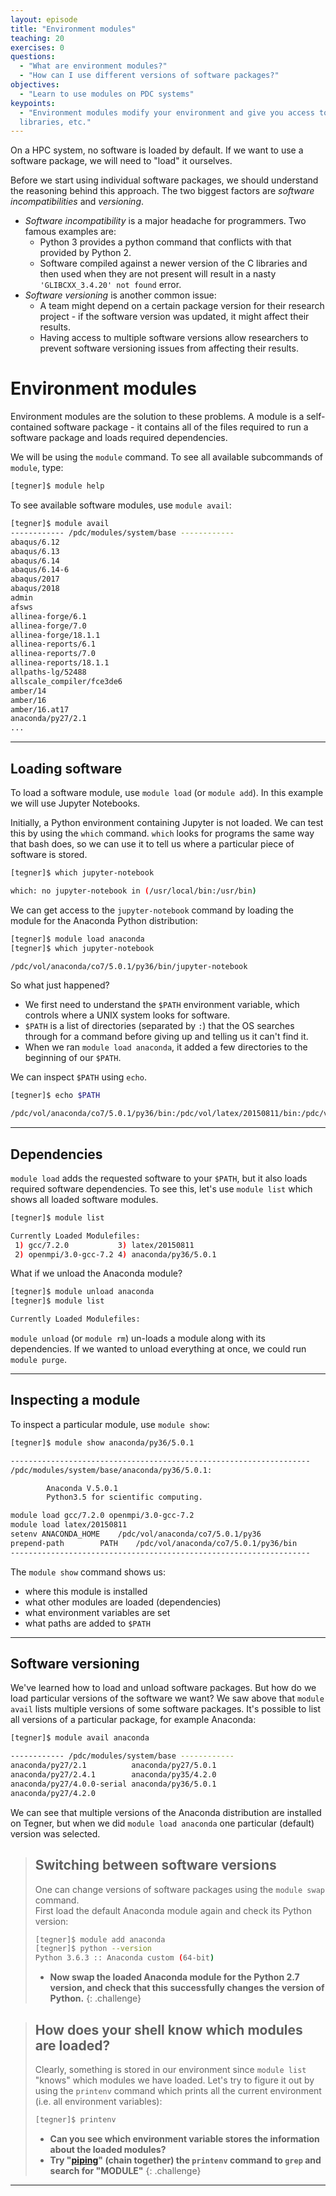 ```yaml
---
layout: episode
title: "Environment modules"
teaching: 20
exercises: 0
questions:
  - "What are environment modules?"
  - "How can I use different versions of software packages?"
objectives:
  - "Learn to use modules on PDC systems"
keypoints:
  - "Environment modules modify your environment and give you access to executables, 
  libraries, etc."
---
```


On a HPC system, no software is loaded by default. If we want to use a software package, 
we will need to "load" it ourselves.

Before we start using individual software packages, we should understand the reasoning 
behind this approach. The two biggest factors are *software incompatibilities* and 
*versioning*.

- *Software incompatibility* is a major headache for programmers. Two famous 
  examples are:
  - Python 3 provides a python command that conflicts with that provided by Python 2. 
  - Software compiled against a newer version of the C libraries and then used when they are not present will result in a nasty `'GLIBCXX_3.4.20' not found` error.
- *Software versioning* is another common issue:
  - A team might depend on a certain package version for their research project - if the software version was updated, it might affect their results. 
  - Having access to multiple software versions allow researchers to prevent software versioning issues from affecting their results.

# Environment modules

Environment modules are the solution to these problems. A module is a self-contained software package - it contains all of the files required to run a software package and loads required dependencies.

We will be using the `module` command. To see all available subcommands 
of `module`, type:
```bash
[tegner]$ module help
```

To see available software modules, use `module avail`:
```bash
[tegner]$ module avail
------------ /pdc/modules/system/base ------------
abaqus/6.12
abaqus/6.13
abaqus/6.14
abaqus/6.14-6
abaqus/2017
abaqus/2018
admin
afsws
allinea-forge/6.1
allinea-forge/7.0
allinea-forge/18.1.1
allinea-reports/6.1
allinea-reports/7.0
allinea-reports/18.1.1
allpaths-lg/52488
allscale_compiler/fce3de6
amber/14
amber/16
amber/16.at17
anaconda/py27/2.1
...
```
--- 

## Loading software

To load a software module, use `module load` (or `module add`). 
In this example we will use Jupyter Notebooks.

Initially, a Python environment containing Jupyter is not loaded. We can test this by 
using the `which` command. `which` looks for programs the same way that bash does, 
so we can use it to tell us where a particular piece of software is stored.

```bash
[tegner]$ which jupyter-notebook

which: no jupyter-notebook in (/usr/local/bin:/usr/bin)
```

We can get access to the `jupyter-notebook` command by loading the 
module for the Anaconda Python distribution:

```bash
[tegner]$ module load anaconda
[tegner]$ which jupyter-notebook

/pdc/vol/anaconda/co7/5.0.1/py36/bin/jupyter-notebook
```

So what just happened?

- We first need to understand the `$PATH` environment variable, 
  which controls where a UNIX system looks for software. 
- `$PATH` is a list of directories (separated by `:`) that 
  the OS searches through for a command before giving up and telling us it 
  can't find it. 
- When we ran `module load anaconda`, it added a few directories to the beginning of
  our `$PATH`. 

We can inspect `$PATH` using `echo`.
```bash
[tegner]$ echo $PATH

/pdc/vol/anaconda/co7/5.0.1/py36/bin:/pdc/vol/latex/20150811/bin:/pdc/vol/openmpi/3.0/gcc/7.2.0/bin:/pdc/vol/gcc/7.2.0/bin:/usr/local/bin:/usr/bin
```
--- 

## Dependencies

`module load` adds the requested software to your `$PATH`, but it also
loads required software dependencies. To see this,
let's use `module list` which shows all loaded software modules.

```bash
[tegner]$ module list

Currently Loaded Modulefiles:
 1) gcc/7.2.0           3) latex/20150811
 2) openmpi/3.0-gcc-7.2 4) anaconda/py36/5.0.1
```

What if we unload the Anaconda module?
```bash
[tegner]$ module unload anaconda
[tegner]$ module list

Currently Loaded Modulefiles:
```

`module unload` (or `module rm`) un-loads a module along with its dependencies.
If we wanted to unload everything at once, we could run `module purge`.

--- 

## Inspecting a module

To inspect a particular module, use `module show`:
```bash
[tegner]$ module show anaconda/py36/5.0.1

-------------------------------------------------------------------
/pdc/modules/system/base/anaconda/py36/5.0.1:

        Anaconda V.5.0.1
        Python3.5 for scientific computing.

module load gcc/7.2.0 openmpi/3.0-gcc-7.2
module load latex/20150811
setenv ANACONDA_HOME	/pdc/vol/anaconda/co7/5.0.1/py36
prepend-path		PATH	/pdc/vol/anaconda/co7/5.0.1/py36/bin
-------------------------------------------------------------------
```

The `module show` command shows us:

- where this module is installed
- what other modules are loaded (dependencies)
- what environment variables are set
- what paths are added to `$PATH`

--- 

## Software versioning

We've learned how to load and unload software packages. But how do we load particular 
versions of the software we want?
We saw above that `module avail` lists multiple versions of some software packages.
It's possible to list all versions of a particular package, for example Anaconda:

```bash
[tegner]$ module avail anaconda

------------ /pdc/modules/system/base ------------
anaconda/py27/2.1          anaconda/py27/5.0.1
anaconda/py27/2.4.1        anaconda/py35/4.2.0
anaconda/py27/4.0.0-serial anaconda/py36/5.0.1
anaconda/py27/4.2.0
```

We can see that multiple versions of the Anaconda distribution are 
installed on Tegner, but when we did `module load anaconda` one particular (default)
version was selected.

> ## Switching between software versions
> 
> One can change versions of software packages using the `module swap` command.  
> First load the default Anaconda module again and check its Python version:
> ```bash
> [tegner]$ module add anaconda
> [tegner]$ python --version
> Python 3.6.3 :: Anaconda custom (64-bit)
> ```
> - **Now swap the loaded Anaconda module for the Python 2.7 version, and check 
> that this successfully changes the version of Python.**
{: .challenge}

> ## How does your shell know which modules are loaded?
> 
> Clearly, something is stored in our environment since `module list` "knows"
> which modules we have loaded. Let's try to figure it out by using the `printenv` 
> command which prints all the current environment (i.e. all environment variables):
> ```bash
> [tegner]$ printenv
> ```
> - **Can you see which environment variable stores the information about the 
> loaded modules?**
> - **Try "[piping](https://en.wikipedia.org/wiki/Pipeline_(Unix))" (chain together)
> the `printenv` command to `grep` and search for "MODULE"**
{: .challenge}

--- 
